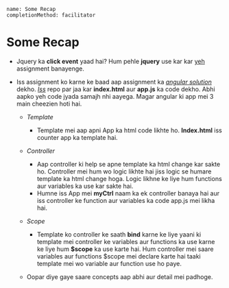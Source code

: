 ```ngMeta
name: Some Recap
completionMethod: facilitator
```

# Some Recap 
- Jquery ka **click event** yaad hai? Hum pehle **jquery** use kar kar [yeh](https://vidur149.github.io/angular/counter-jquery/) assignment banayenge.

- Iss assignment ko karne ke baad aap assignment ka _[angular solution](https://vidur149.github.io/angular/counter/)_ dekho. _[Iss](https://github.com/vidur149/vidur149.github.io/tree/master/angular/counter)_ repo par jaa kar **index.html** aur **app.js** ka code dekho. Abhi aapko yeh code jyada samajh nhi aayega. Magar angular ki app mei 3 main cheezien hoti hai.

	- _Template_ 
	    - Template mei aap apni App ka html code likhte ho. **Index.html** iss counter app ka template hai.

    - _Controller_
        - Aap controller ki help se apne template ka html change kar sakte ho. Controller mei hum wo logic likhte hai jiss logic se humare template ka html change hoga. Logic likhne ke liye hum functions aur variables ka use kar sakte hai.
        - Humne iss App mei **myCtrl** naam ka ek controller banaya hai aur iss controller ke function aur variables ka code app.js mei likha hai.

    - _Scope_
        - Template ko controller ke saath **bind** karne ke liye yaani ki template mei controller ke variables aur functions ka use karne ke liye hum **$scope** ka use karte hai. Hum controller mei saare variables aur functions $scope mei declare karte hai taaki template mei wo variable aur function use ho paye.

    - Oopar diye gaye saare concepts aap abhi aur detail mei padhoge.


